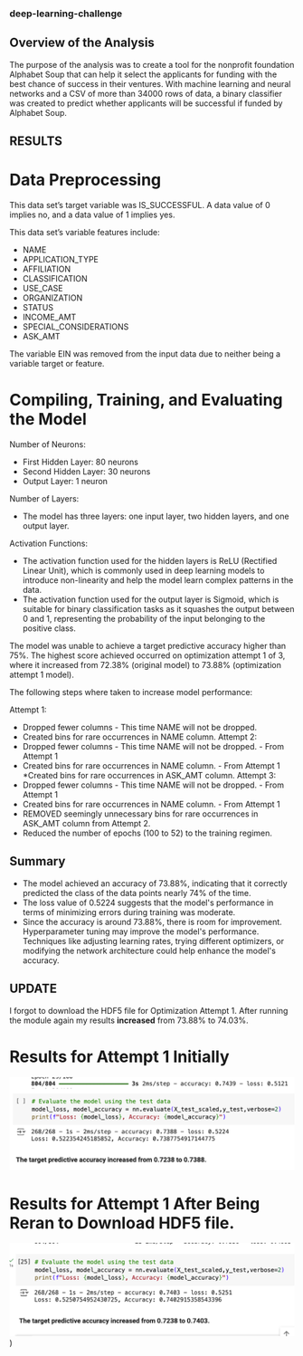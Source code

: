 ### deep-learning-challenge
## Overview of the Analysis

The purpose of the analysis was to create a tool for the nonprofit foundation Alphabet Soup that can help it select the applicants for funding with the best chance of success in their ventures. With machine learning and neural networks and a CSV of more than 34000 rows of data, a binary classifier was created to predict whether applicants will be successful if funded by Alphabet Soup.

## RESULTS

# Data Preprocessing

This data set’s target variable was IS_SUCCESSFUL. A data value of 0 implies no, and a data value of 1 implies yes.

This data set’s variable features include:
* NAME
* APPLICATION_TYPE
* AFFILIATION
* CLASSIFICATION
* USE_CASE
* ORGANIZATION
* STATUS
* INCOME_AMT
* SPECIAL_CONSIDERATIONS
* ASK_AMT

The variable EIN was removed from the input data due to neither being a variable target or feature.

# Compiling, Training, and Evaluating the Model

Number of Neurons:
* First Hidden Layer: 80 neurons
* Second Hidden Layer: 30 neurons
* Output Layer: 1 neuron

Number of Layers:
* The model has three layers: one input layer, two hidden layers, and one output layer.

Activation Functions:
* The activation function used for the hidden layers is ReLU (Rectified Linear Unit), which is commonly used in deep learning models to introduce non-linearity and help the model learn complex patterns in the data.
* The activation function used for the output layer is Sigmoid, which is suitable for binary classification tasks as it squashes the output between 0 and 1, representing the probability of the input belonging to the positive class.

The model was unable to achieve a target predictive accuracy higher than 75%. The highest score achieved occurred on optimization attempt 1 of 3, where it increased from 72.38% (original model) to 73.88% (optimization attempt 1 model).

The following steps where taken to increase model performance:

Attempt 1:
* Dropped fewer columns - This time NAME will not be dropped.
* Created bins for rare occurrences in NAME column.
Attempt 2:
* Dropped fewer columns - This time NAME will not be dropped. - From Attempt 1
* Created bins for rare occurrences in NAME column. - From Attempt 1
*Created bins for rare occurrences in ASK_AMT column.
Attempt 3:
* Dropped fewer columns - This time NAME will not be dropped. - From Attempt 1
* Created bins for rare occurrences in NAME column. - From Attempt 1
* REMOVED seemingly unnecessary bins for rare occurrences in ASK_AMT column from Attempt 2.
* Reduced the number of epochs (100 to 52) to the training regimen.

## Summary

* The model achieved an accuracy of 73.88%, indicating that it correctly predicted the class of the data points nearly 74% of the time.
* The loss value of 0.5224 suggests that the model's performance in terms of minimizing errors during training was moderate.
* Since the accuracy is around 73.88%, there is room for improvement. Hyperparameter tuning may improve the model's performance. Techniques like adjusting learning rates, trying different optimizers, or modifying the network architecture could help enhance the model's accuracy.

## UPDATE
I forgot to download the HDF5 file for Optimization Attempt 1. After running the module again my results **increased** from 73.88% to 74.03%.

# Results for Attempt 1 Initially
![Original ATTEMPT 1](https://github.com/mcscodes/deep-learning-challenge/blob/main/Original_Optimization_1_Results.png)

# Results for Attempt 1 After Being Reran to Download HDF5 file.
![Rerun ATTEMPT 2](https://github.com/mcscodes/deep-learning-challenge/blob/main/Rerun_Optimization_1_Results.png))



